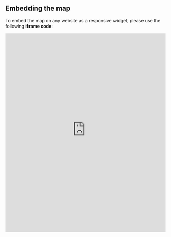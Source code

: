 ## Embedding the map

To embed the map on any website as a responsive widget, please use the following **iframe code**:

<iframe title="Euranet Map" aria-label="Map" id="euranet-map-map-inflation-october" src="https://map-inflation-october.vercel.app" scrolling="no" frameborder="0"style="width: 0; min-width: 100% !important; border: none;" height="624"></iframe><script type="text/javascript">window.addEventListener("message",e=>{if("https://map-inflation-october.vercel.app"!==e.origin)return;let t=e.data;if(t.height){document.getElementById("euranet-map-map-inflation-october").height=t.height+"px"}},!1)</script>